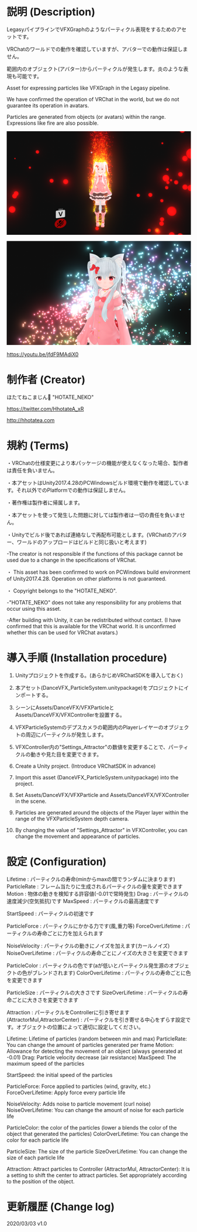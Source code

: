 # 説明 (Description)

LegasyパイプラインでVFXGraphのようなパーティクル表現をするためのアセットです。

VRChatのワールドでの動作を確認していますが、アバターでの動作は保証しません。

範囲内のオブジェクト(アバター)からパーティクルが発生します。炎のような表現も可能です。

Asset for expressing particles like VFXGraph in the Legasy pipeline.

We have confirmed the operation of VRChat in the world, but we do not guarantee its operation in avatars.

Particles are generated from objects (or avatars) within the range. Expressions like fire are also possible.

![Pict0](./Picture/Pict0.png)

![Pict1](./Picture/Pict1.png)

https://youtu.be/jfdF9MAdiX0

# 制作者 (Creator)

ほたてねこまじん🐾
"HOTATE_NEKO"

https://twitter.com/HhotateA_xR

http://hhotatea.com

# 規約 (Terms)

・VRChatの仕様変更により本パッケージの機能が使えなくなった場合、製作者は責任を負いません。

・本アセットはUnity2017.4.28のPCWindowsビルド環境で動作を確認しています。それ以外でのPlatformでの動作は保証しません。

・著作権は製作者に帰属します。

・本アセットを使って発生した問題に対しては製作者は一切の責任を負いません。

・Unityでビルド後であれば連絡なしで再配布可能とします。(VRChatのアバター、ワールドのアップロードはビルドと同じ扱いと考えます)

-The creator is not responsible if the functions of this package cannot be used due to a change in the specifications of VRChat.

・ This asset has been confirmed to work on PCWindows build environment of Unity2017.4.28. Operation on other platforms is not guaranteed.

・ Copyright belongs to the "HOTATE_NEKO".

-"HOTATE_NEKO" does not take any responsibility for any problems that occur using this asset.

-After building with Unity, it can be redistributed without contact. (I have confirmed that this is available for the VRChat world. It is unconfirmed whether this can be used for VRChat avatars.)

# 導入手順 (Installation procedure)

1. Unityプロジェクトを作成する。(あらかじめVRChatSDKを導入しておく)

2. 本アセット(DanceVFX_ParticleSystem.unitypackage)をプロジェクトにインポートする。

3. シーンにAssets/DanceVFX/VFXParticleとAssets/DanceVFX/VFXControllerを設置する。

4. VFXParticleSystemのデプスカメラの範囲内のPlayerレイヤーのオブジェクトの周辺にパーティクルが発生します。

5. VFXController内の"Settings_Attractor"の数値を変更することで、パーティクルの動きや見た目を変更できます。


1. Create a Unity project. (Introduce VRChatSDK in advance)

2. Import this asset (DanceVFX_ParticleSystem.unitypackage) into the project.

3. Set Assets/DanceVFX/VFXParticle and Assets/DanceVFX/VFXController in the scene.

4. Particles are generated around the objects of the Player layer within the range of the VFXParticleSystem depth camera.

5. By changing the value of "Settings_Attractor" in VFXController, you can change the movement and appearance of particles.


# 設定 (Configuration)

Lifetime : パーティクルの寿命(minからmaxの間でランダムに決まります)
ParticleRate : フレーム当たりに生成されるパーティクルの量を変更できます
Motion : 物体の動きを検知する許容値(-0.01で常時発生)
Drag : パーティクルの速度減少(空気抵抗)です
MaxSpeed : パーティクルの最高速度です

StartSpeed : パーティクルの初速です

ParticleForce : パーティクルにかかる力です(風,重力等)
ForceOverLifetime : パーティクルの寿命ごとに力を加えられます

NoiseVelocity : パーティクルの動きにノイズを加えます(カールノイズ)
NoiseOverLifetime : パーティクルの寿命ごとにノイズの大きさを変更できます

ParticleColor : パーティクルの色です(aが低いとパーティクル発生源のオブジェクトの色がブレンドされます)
ColorOverLifetime : パーティクルの寿命ごとに色を変更できます

ParticleSize : パーティクルの大きさです
SizeOverLifetime : パーティクルの寿命ごとに大きさを変更できます

Attraction : パーティクルをControllerに引き寄せます
(AttractorMul,AttractorCenter) : パーティクルを引き寄せる中心をずらす設定です。オブジェクトの位置によって適切に設定してください。

Lifetime: Lifetime of particles (random between min and max)
ParticleRate: You can change the amount of particles generated per frame
Motion: Allowance for detecting the movement of an object (always generated at -0.01)
Drag: Particle velocity decrease (air resistance)
MaxSpeed: The maximum speed of the particles

StartSpeed: the initial speed of the particles

ParticleForce: Force applied to particles (wind, gravity, etc.)
ForceOverLifetime: Apply force every particle life

NoiseVelocity: Adds noise to particle movement (curl noise)
NoiseOverLifetime: You can change the amount of noise for each particle life

ParticleColor: the color of the particles (lower a blends the color of the object that generated the particles)
ColorOverLifetime: You can change the color for each particle life

ParticleSize: The size of the particle
SizeOverLifetime: You can change the size of each particle life

Attraction: Attract particles to Controller
(AttractorMul, AttractorCenter): It is a setting to shift the center to attract particles. Set appropriately according to the position of the object.

# 更新履歴 (Change log)

2020/03/03 v1.0